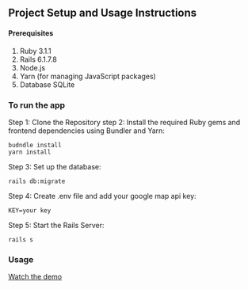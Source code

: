 
## Project Setup and Usage Instructions

#### Prerequisites
1. Ruby 3.1.1
2. Rails 6.1.7.8
3. Node.js
4. Yarn (for managing JavaScript packages)
5. Database SQLite


### To run the app
Step 1: Clone the Repository
step 2: Install the required Ruby gems and frontend dependencies using Bundler and Yarn:
```
budndle install
yarn install
```

Step 3: Set up the database:
```
rails db:migrate
```
Step 4: Create .env file and add your google map api key:
```
KEY=your key
```

Step 5: Start the Rails Server:
```
rails s
```

### Usage
[Watch the demo](https://drive.google.com/file/d/1jLcKMSibM1TwFb_J5o_kwyMIa8OJNmgc/view?usp=sharing)

